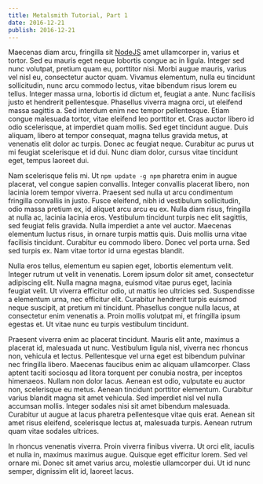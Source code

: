 ```yaml
---
title: Metalsmith Tutorial, Part 1
date: 2016-12-21
publish: 2016-12-21
---
```

Maecenas diam arcu, fringilla sit [NodeJS][1] amet ullamcorper in, varius et tortor. Sed eu mauris eget neque lobortis congue ac in ligula. Integer sed nunc volutpat, pretium quam eu, porttitor nisi. Morbi augue mauris, varius vel nisl eu, consectetur auctor quam. Vivamus elementum, nulla eu tincidunt sollicitudin, nunc arcu commodo lectus, vitae bibendum risus lorem eu tellus. Integer massa urna, lobortis id dictum et, feugiat a ante. Nunc facilisis justo et hendrerit pellentesque. Phasellus viverra magna orci, ut eleifend massa sagittis a. Sed interdum enim nec tempor pellentesque. Etiam congue malesuada tortor, vitae eleifend leo porttitor et. Cras auctor libero id odio scelerisque, at imperdiet quam mollis. Sed eget tincidunt augue. Duis aliquam, libero at tempor consequat, magna tellus gravida metus, at venenatis elit dolor ac turpis. Donec ac feugiat neque. Curabitur ac purus ut mi feugiat scelerisque et id dui. Nunc diam dolor, cursus vitae tincidunt eget, tempus laoreet dui.

[1]: https://nodejs.org/

Nam scelerisque felis mi. Ut `npm update -g npm` pharetra enim in augue placerat, vel congue sapien convallis. Integer convallis placerat libero, non lacinia lorem tempor viverra. Praesent sed nulla ut arcu condimentum fringilla convallis in justo. Fusce eleifend, nibh id vestibulum sollicitudin, odio massa pretium ex, id aliquet arcu arcu eu ex. Nulla diam risus, fringilla at nulla ac, lacinia lacinia eros. Vestibulum tincidunt turpis nec elit sagittis, sed feugiat felis gravida. Nulla imperdiet a ante vel auctor. Maecenas elementum luctus risus, in ornare turpis mattis quis. Duis mollis urna vitae facilisis tincidunt. Curabitur eu commodo libero. Donec vel porta urna. Sed sed turpis ex. Nam vitae tortor id urna egestas blandit.

Nulla eros tellus, elementum eu sapien eget, lobortis elementum velit. Integer rutrum ut velit in venenatis. Lorem ipsum dolor sit amet, consectetur adipiscing elit. Nulla magna magna, euismod vitae purus eget, lacinia feugiat velit. Ut viverra efficitur odio, ut mattis leo ultricies sed. Suspendisse a elementum urna, nec efficitur elit. Curabitur hendrerit turpis euismod neque suscipit, at pretium mi tincidunt. Phasellus congue nulla lacus, at consectetur enim venenatis a. Proin mollis volutpat mi, et fringilla ipsum egestas et. Ut vitae nunc eu turpis vestibulum tincidunt.

Praesent viverra enim ac placerat tincidunt. Mauris elit ante, maximus a placerat id, malesuada ut nunc. Vestibulum ligula nisl, viverra nec rhoncus non, vehicula et lectus. Pellentesque vel urna eget est bibendum pulvinar nec fringilla libero. Maecenas faucibus enim ac aliquam ullamcorper. Class aptent taciti sociosqu ad litora torquent per conubia nostra, per inceptos himenaeos. Nullam non dolor lacus. Aenean est odio, vulputate eu auctor non, scelerisque eu metus. Aenean tincidunt porttitor elementum. Curabitur varius blandit magna sit amet vehicula. Sed imperdiet nisl vel nulla accumsan mollis. Integer sodales nisi sit amet bibendum malesuada. Curabitur ut augue at lacus pharetra pellentesque vitae quis erat. Aenean sit amet risus eleifend, scelerisque lectus at, malesuada turpis. Aenean rutrum quam vitae sodales ultrices.

In rhoncus venenatis viverra. Proin viverra finibus viverra. Ut orci elit, iaculis et nulla in, maximus maximus augue. Quisque eget efficitur lorem. Sed vel ornare mi. Donec sit amet varius arcu, molestie ullamcorper dui. Ut id nunc semper, dignissim elit id, laoreet lacus.
